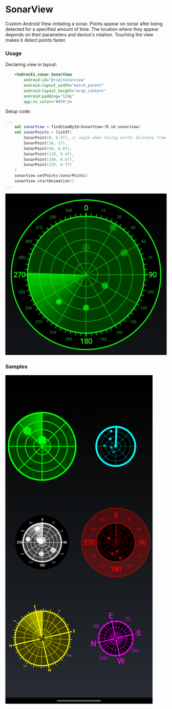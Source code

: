 # SonarView
Custom Android View imitating a sonar. Points appear on sonar after being detected for a specified amount of time. The location where they appear depends on their parameters and device's rotation. Touching the view makes it detect points faster.
### Usage
Declaring view in layout:
```xml
    <tw0reck1.sonar.SonarView
        android:id="@+id/sonarview"
        android:layout_width="match_parent"
        android:layout_height="wrap_content"
        android:padding="12dp"
        app:sv_color="#0f0"/>
```
Setup code:
```kotlin
...
    val sonarView = findViewById<SonarView>(R.id.sonarview)
    val sonarPoints = listOf(
        SonarPoint(0, 0.5f), // angle when facing north; distance from center;
        SonarPoint(30, 1f),
        SonarPoint(60, 0.8f),
        SonarPoint(120, 0.4f),
        SonarPoint(180, 0.6f),
        SonarPoint(225, 0.7f)
    )
    sonarView.setPoints(sonarPoints)
    sonarView.startAnimation()
...
```
![Sample](sample.jpg)
### Samples
![Screenshot](screenshot.png)